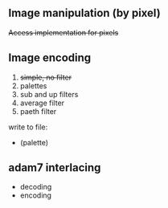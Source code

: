 ## Image manipulation (by pixel)

~~Access implementation for pixels~~

## Image encoding

1. ~~simple, no filter~~
2. palettes
3. sub and up filters
4. average filter
5. paeth filter

write to file:
* (palette)

## adam7 interlacing

* decoding
* encoding
